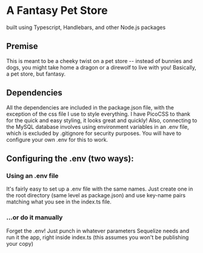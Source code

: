 # A Fantasy Pet Store
built using Typescript, Handlebars, and other Node.js packages

## Premise
This is meant to be a cheeky twist on a pet store -- instead of bunnies and dogs, you might take home a dragon or a direwolf to live with you! Basically, a pet store, but fantasy.

## Dependencies
All the dependencies are included in the package.json file, with the exception of the css file I use to style everything.
I have PicoCSS to thank for the quick and easy styling, it looks great and quickly!
Also, connecting to the MySQL database involves using environment variables in an .env file, which is excluded by .gitignore for security purposes. You will have to configure
your own .env for this to work.

## Configuring the .env (two ways):
### Using an .env file
It's fairly easy to set up a .env file with the same names. Just create one in the root directory (same level as package.json) and use key-name pairs matching what you see in
the index.ts file.

### ...or do it manually
Forget the .env! Just punch in whatever parameters Sequelize needs and run it the app, right inside index.ts (this assumes you won't be publishing your copy)
